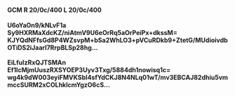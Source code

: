 #### GCM R 20/0c/400 L 20/0c/400
**U6oYaOn9/kNLvF1a**<br/>**Sy9HXRMaXdcKZ/niAtmV9U6eOrRq5aOrPeiPx+dkssM=**<br/>**KJYQdNFfsGd8P4WZsvpM+bSa2WhLO3+pVCuRDkb9+ZtetG/MUdioivdbOTiDS2iJaarI7RrpBLSp28hg...**<br/><br/>
**EiLfuIzRxQJTSMAn**<br/>**Ef1lcMjmUuszRXSYOEP3Uyv3Txg/5884dh1nowisq1c=**<br/>**wg4k9dW003eyiFMVKSbI4sfYdCKJ8N4NLq01wT/mv3EBCAJ82dhiu5vmmccSURM2xCOLhklcmYgzO6cS...**
